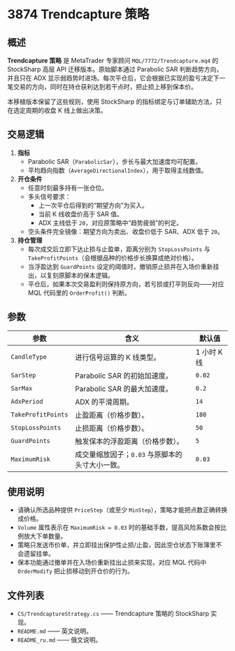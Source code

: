 # 3874 Trendcapture 策略

## 概述

**Trendcapture 策略** 是 MetaTrader 专家顾问 `MQL/7772/Trendcapture.mq4` 的 StockSharp 高层 API 迁移版本。原始脚本通过 Parabolic SAR 判断趋势方向，并且只在 ADX 显示弱趋势时进场。每次平仓后，它会根据已实现的盈亏决定下一笔交易的方向，同时在持仓获利达到若干点时，把止损上移到保本价。

本移植版本保留了这些规则，使用 StockSharp 的指标绑定与订单辅助方法，只在选定周期的收盘 K 线上做出决策。

## 交易逻辑

1. **指标**
   - Parabolic SAR（`ParabolicSar`），步长与最大加速度均可配置。
   - 平均趋向指数（`AverageDirectionalIndex`），用于取得主线数值。
2. **开仓条件**
   - 任意时刻最多持有一张仓位。
   - 多头信号要求：
     - 上一次平仓后得到的“期望方向”为买入。
     - 当前 K 线收盘价高于 SAR 值。
     - ADX 主线低于 `20`，对应原策略中“趋势疲弱”的判定。
   - 空头条件完全镜像：期望方向为卖出、收盘价低于 SAR、ADX 低于 `20`。
3. **持仓管理**
   - 每次成交后立即下达止损与止盈单，距离分别为 `StopLossPoints` 与 `TakeProfitPoints`（会根据品种的价格步长换算成绝对价格）。
   - 当浮盈达到 `GuardPoints` 设定的阈值时，撤销原止损并在入场价重新挂出，以复刻原脚本的保本逻辑。
   - 平仓后，如果本次交易盈利则保持原方向，若亏损或打平则反向——对应 MQL 代码里的 `OrderProfit()` 判断。

## 参数

| 参数 | 含义 | 默认值 |
|------|------|--------|
| `CandleType` | 进行信号运算的 K 线类型。 | 1 小时 K 线 |
| `SarStep` | Parabolic SAR 的初始加速度。 | `0.02` |
| `SarMax` | Parabolic SAR 的最大加速度。 | `0.2` |
| `AdxPeriod` | ADX 的平滑周期。 | `14` |
| `TakeProfitPoints` | 止盈距离（价格步数）。 | `180` |
| `StopLossPoints` | 止损距离（价格步数）。 | `50` |
| `GuardPoints` | 触发保本的浮盈距离（价格步数）。 | `5` |
| `MaximumRisk` | 成交量缩放因子；`0.03` 与原脚本的头寸大小一致。 | `0.03` |

## 使用说明

- 请确认所选品种提供 `PriceStep`（或至少 `MinStep`），策略才能把点数正确转换成价格。
- `Volume` 属性表示在 `MaximumRisk = 0.03` 时的基础手数，提高风险系数会按比例放大下单数量。
- 策略只发送市价单，并立即挂出保护性止损/止盈，因此空仓状态下账簿里不会遗留挂单。
- 保本功能通过撤单并在入场价重新挂出止损来实现，对应 MQL 代码中 `OrderModify` 把止损移动到开仓价的行为。

## 文件列表

- `CS/TrendcaptureStrategy.cs` —— Trendcapture 策略的 StockSharp 实现。
- `README.md` —— 英文说明。
- `README_ru.md` —— 俄文说明。
